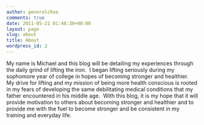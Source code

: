 ```yaml
---
author: generalchoa
comments: true
date: 2011-05-21 01:48:39+00:00
layout: page
slug: about
title: About
wordpress_id: 2
---
```


My name is Michael and this blog will be detailing my experiences through the daily grind of lifting the iron.  I began lifting seriously during my sophomore year of college in hopes of becoming stronger and healthier.  My drive for lifting and my mission of being more health conscious is rooted in my fears of developing the same debilitating medical conditions that my father encountered in his middle age.  With this blog, it is my hope that it will provide motivation to others about becoming stronger and healthier and to provide me with the fuel to become stronger and be consistent in my training and everyday life.
